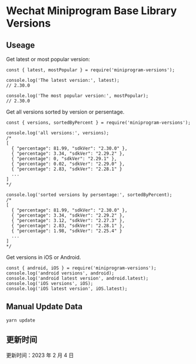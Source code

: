 
# Wechat Miniprogram Base Library Versions

## Useage

Get latest or most popular version:

```;
const { latest, mostPopular } = require('miniprogram-versions');

console.log('The latest version:', latest);
// 2.30.0

console.log('The most popular version:', mostPopular);
// 2.30.0

```

Get all versions sorted by version or persentage.

```
const { versions, sortedByPercent } = require('miniprogram-versions');

console.log('all versions:', versions);
/*
[
  { "percentage": 81.99, "sdkVer": "2.30.0" },
  { "percentage": 3.34, "sdkVer": "2.29.2" },
  { "percentage": 0, "sdkVer": "2.29.1" },
  { "percentage": 0.02, "sdkVer": "2.29.0" },
  { "percentage": 2.83, "sdkVer": "2.28.1" }
  ...
]
*/

console.log('sorted versions by persentage:', sortedByPercent);
/*
[
  { "percentage": 81.99, "sdkVer": "2.30.0" },
  { "percentage": 3.34, "sdkVer": "2.29.2" },
  { "percentage": 3.12, "sdkVer": "2.27.3" },
  { "percentage": 2.83, "sdkVer": "2.28.1" },
  { "percentage": 1.98, "sdkVer": "2.25.4" }
  ...
]
*/
```

Get versions in iOS or Android.

```
const { android, iOS } = require('miniprogram-versions');
console.log('android versions', android);
console.log('android latest version', android.latest);
console.log('iOS versions', iOS);
console.log('iOS latest version', iOS.latest);
```

## Manual Update Data

```
yarn update
```

## 更新时间

更新时间：2023 年 2 月 4 日
